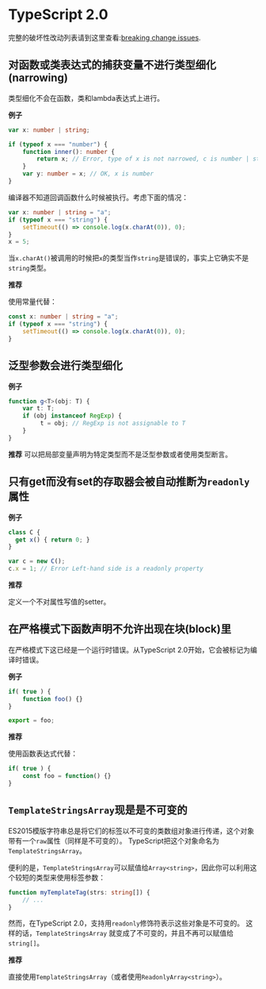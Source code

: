 # TypeScript 2.0

完整的破坏性改动列表请到这里查看:[breaking change issues](https://github.com/Microsoft/TypeScript/issues?q=is%3Aissue+milestone%3A%22TypeScript+2.0%22+label%3A%22Breaking+Change%22+is%3Aclosed).

## 对函数或类表达式的捕获变量不进行类型细化\(narrowing\)

类型细化不会在函数，类和lambda表达式上进行。

**例子**

```typescript
var x: number | string;

if (typeof x === "number") {
    function inner(): number {
        return x; // Error, type of x is not narrowed, c is number | string
    }
    var y: number = x; // OK, x is number
}
```

编译器不知道回调函数什么时候被执行。考虑下面的情况：

```typescript
var x: number | string = "a";
if (typeof x === "string") {
    setTimeout(() => console.log(x.charAt(0)), 0);
}
x = 5;
```

当`x.charAt()`被调用的时候把`x`的类型当作`string`是错误的，事实上它确实不是`string`类型。

**推荐**

使用常量代替：

```typescript
const x: number | string = "a";
if (typeof x === "string") {
    setTimeout(() => console.log(x.charAt(0)), 0);
}
```

## 泛型参数会进行类型细化

**例子**

```typescript
function g<T>(obj: T) {
    var t: T;
    if (obj instanceof RegExp) {
         t = obj; // RegExp is not assignable to T
    }
}
```

**推荐** 可以把局部变量声明为特定类型而不是泛型参数或者使用类型断言。

## 只有get而没有set的存取器会被自动推断为`readonly`属性

**例子**

```typescript
class C {
  get x() { return 0; }
}

var c = new C();
c.x = 1; // Error Left-hand side is a readonly property
```

**推荐**

定义一个不对属性写值的setter。

## 在严格模式下函数声明不允许出现在块\(block\)里

在严格模式下这已经是一个运行时错误。从TypeScript 2.0开始，它会被标记为编译时错误。

**例子**

```typescript
if( true ) {
    function foo() {}
}

export = foo;
```

**推荐**

使用函数表达式代替：

```typescript
if( true ) {
    const foo = function() {}
}
```

## `TemplateStringsArray`现是是不可变的

ES2015模版字符串总是将它们的标签以不可变的类数组对象进行传递，这个对象带有一个`raw`属性（同样是不可变的）。 TypeScript把这个对象命名为`TemplateStringsArray`。

便利的是，`TemplateStringsArray`可以赋值给`Array<string>`，因此你可以利用这个较短的类型来使用标签参数：

```typescript
function myTemplateTag(strs: string[]) {
    // ...
}
```

然而，在TypeScript 2.0，支持用`readonly`修饰符表示这些对象是不可变的。 这样的话，`TemplateStringsArray` 就变成了不可变的，并且不再可以赋值给`string[]`。

**推荐**

直接使用`TemplateStringsArray`（或者使用`ReadonlyArray<string>`）。

